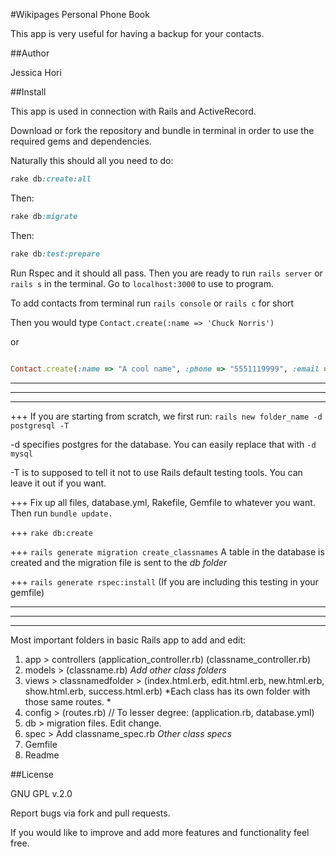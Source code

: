 #Wikipages Personal Phone Book


This app is very useful for having a backup for your contacts.

##Author

Jessica Hori


##Install

This app is used in connection with Rails and ActiveRecord.

Download or fork the repository and bundle in terminal in order to use the required gems and dependencies.

Naturally this should all you need to do:


```ruby
rake db:create:all
```


Then:


```ruby
rake db:migrate
```


Then:

```ruby
rake db:test:prepare
```

Run Rspec and it should all pass. Then you are ready to run ```rails server```
 or ```rails s``` in the terminal.  Go to ```localhost:3000```  to use to program.


To add contacts from terminal run  ```rails console```  or  ```rails c```  for short

Then you would type ```Contact.create(:name => 'Chuck Norris')```

or

```ruby

Contact.create(:name => "A cool name", :phone => "5551119999", :email =>"name@mail.com")

```

---------------------------------------
---------------------------------------
---------------------------------------

+++ If you are starting from scratch, we first run: ```rails new folder_name -d postgresql -T ```

-d specifies postgres for the database. You can easily replace that with ```-d mysql ```

-T is to supposed to tell it not to use Rails default testing tools. You can leave it out if you want.


+++ Fix up all files, database.yml, Rakefile,  Gemfile to whatever you want. Then run ```bundle update.```

+++ ```rake db:create```

+++ ```rails generate migration create_classnames```  A table in the database is created and the migration file is sent to  the *db folder*

+++ ```rails generate rspec:install```  (If you are including this testing in your gemfile)

---------------------------------------
---------------------------------------
---------------------------------------


Most important folders in basic Rails app to add and edit:

1. app > controllers   (application_controller.rb) (classname_controller.rb)
2. models > (classname.rb)  *Add other class folders*
3. views > classnamedfolder > (index.html.erb, edit.html.erb, new.html.erb, show.html.erb, success.html.erb)   *Each class has its own folder with those same routes. *
4. config > (routes.rb)  //  To lesser degree: (application.rb, database.yml)
5. db > migration files. Edit change.
6. spec >  Add classname_spec.rb   *Other class specs*
7. Gemfile
8. Readme




##License

GNU GPL v.2.0

Report bugs via fork and pull requests.

If you would like to improve and add more features and functionality feel free.
